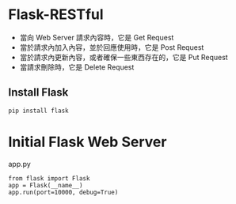# Flask-RESTful

* 當向 Web Server 請求內容時，它是 Get Request
* 當於請求內加入內容，並於回應使用時，它是 Post Request
* 當於請求內更新內容，或者確保一些東西存在的，它是 Put Request
* 當請求刪除時，它是 Delete Request

## Install Flask
~~~
pip install flask
~~~

# Initial  Flask Web Server
app.py
~~~
from flask import Flask
app = Flask(__name__)
app.run(port=10000, debug=True)
~~~~

